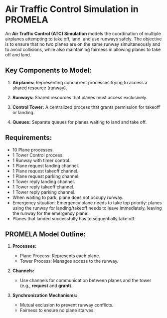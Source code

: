 # Air Traffic Control Simulation in PROMELA

An **Air Traffic Control (ATC) Simulation** models the coordination of multiple airplanes attempting to take off, land, and use runways safely. The objective is to ensure that no two planes are on the same runway simultaneously and to avoid collisions, while also maintaining fairness in allowing planes to take off and land.  

## Key Components to Model:

1. **Airplanes:** Representing concurrent processes trying to access a shared resource (runway).

2. **Runways:** Shared resources that planes must access exclusively.
3. **Control Tower:** A centralized process that grants permission for takeoff or landing.
4. **Queues:** Separate queues for planes waiting to land and take off.

## Requirements:
- 10 Plane processes.
- 1 Tower Control process.
- 1 Runway with timer control.
- 1 Plane request landing channel.
- 1 Plane request takeoff channel.
- 1 Plane request parking channel.
- 1 Tower reply landing channel.
- 1 Tower reply takeoff channel.
- 1 Tower reply parking channel.
- When waiting to park, plane does not occupy runway.
- Emergency situation: Emergency plane needs to take top priority: planes using the runway for landing/takeoff needs to leave immediately, leaving the runway for the emergency plane.
- Planes that landed successfully has to sequentially take off.

## PROMELA Model Outline:

1. **Processes:**
    - Plane Process: Represents each plane.
    - Tower Process: Manages access to the runway.

2. **Channels:**
    - Use channels for communication between planes and the tower (e.g., **request** and **grant**).

3. **Synchronization Mechanisms:**
    - Mutual exclusion to prevent runway conflicts.
    - Fairness to ensure no plane starves.
